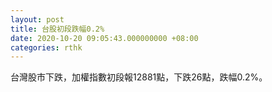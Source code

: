 ```yaml
---
layout: post
title: 台股初段跌幅0.2%
date: 2020-10-20 09:05:43.000000000 +08:00
categories: rthk
---
```


台灣股市下跌，加權指數初段報12881點，下跌26點，跌幅0.2%。
